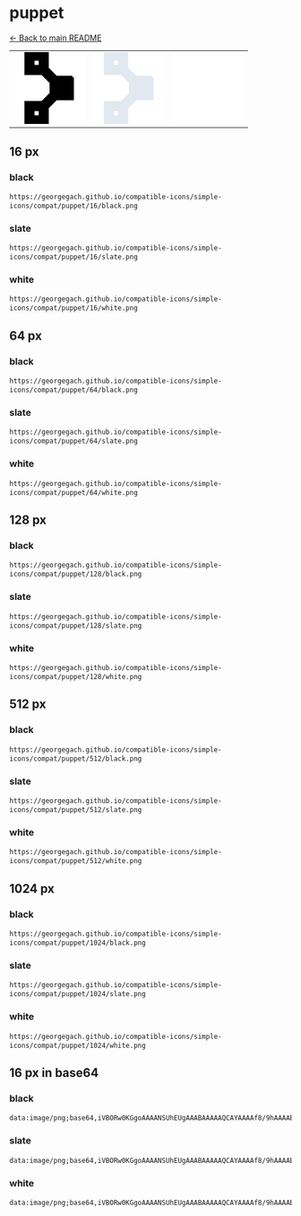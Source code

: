 # puppet

[← Back to main README](../../README.md)

<table><tr>
  <td><img src="./128/black.png" width="128" alt="puppet black icon" /></td>
  <td><img src="./128/slate.png" width="128" alt="puppet slate icon" /></td>
  <td><img src="./128/white.png" width="128" alt="puppet white icon" /></td>
</tr></table>

## 16 px

### black
```
https://georgegach.github.io/compatible-icons/simple-icons/compat/puppet/16/black.png
```

### slate
```
https://georgegach.github.io/compatible-icons/simple-icons/compat/puppet/16/slate.png
```

### white
```
https://georgegach.github.io/compatible-icons/simple-icons/compat/puppet/16/white.png
```

## 64 px

### black
```
https://georgegach.github.io/compatible-icons/simple-icons/compat/puppet/64/black.png
```

### slate
```
https://georgegach.github.io/compatible-icons/simple-icons/compat/puppet/64/slate.png
```

### white
```
https://georgegach.github.io/compatible-icons/simple-icons/compat/puppet/64/white.png
```

## 128 px

### black
```
https://georgegach.github.io/compatible-icons/simple-icons/compat/puppet/128/black.png
```

### slate
```
https://georgegach.github.io/compatible-icons/simple-icons/compat/puppet/128/slate.png
```

### white
```
https://georgegach.github.io/compatible-icons/simple-icons/compat/puppet/128/white.png
```

## 512 px

### black
```
https://georgegach.github.io/compatible-icons/simple-icons/compat/puppet/512/black.png
```

### slate
```
https://georgegach.github.io/compatible-icons/simple-icons/compat/puppet/512/slate.png
```

### white
```
https://georgegach.github.io/compatible-icons/simple-icons/compat/puppet/512/white.png
```

## 1024 px

### black
```
https://georgegach.github.io/compatible-icons/simple-icons/compat/puppet/1024/black.png
```

### slate
```
https://georgegach.github.io/compatible-icons/simple-icons/compat/puppet/1024/slate.png
```

### white
```
https://georgegach.github.io/compatible-icons/simple-icons/compat/puppet/1024/white.png
```

## 16 px in base64

### black
```
data:image/png;base64,iVBORw0KGgoAAAANSUhEUgAAABAAAAAQCAYAAAAf8/9hAAAABmJLR0QA/wD/AP+gvaeTAAAA20lEQVQ4jZ3SP0pDQRDH8U8konYPjRYiXuVdI97CMjfQ0tYmteApPIJFDmAIKiagYBFFUIvdkEX37Yo/WJgdZr47f5a1xvj6cWYq2sj4FriL9vI/gHtc1BJLgGOMor2F/b8CPjDHm9D/C45wU4L0EnsXTXJvcYYDYZhPSc45rkuVrTTEo9/bGedayOkKr6WAGqCqGuAEe6WAfmJ3DbERPtYi+nu4zcEuhUk/xPOMT0ww6KogbWFT2Pd2fKUR1tcmrxcBK02FPcN7KbkLcIjTUlKqfsY3sO55pwb4BpqALDKEM+OZAAAAAElFTkSuQmCC
```

### slate
```
data:image/png;base64,iVBORw0KGgoAAAANSUhEUgAAABAAAAAQCAYAAAAf8/9hAAAABmJLR0QA/wD/AP+gvaeTAAABK0lEQVQ4jZ2QO07DQBiEv3HMqwELwiuKw1GoKSkpuQElN4AyJ6BGyik4AhUdEiYQBFEAUfCSPRQ4JIhkEzHV7L87n/4dUSrrPJ4g7TMscdNYT+oEFI2YdW2uSv8aCo8ESNwiNScFAxuoIXwIQMFcp/OyOhVA0qfQg+ENycCTRP1D+VkIor65vn5eLmad9M+xou288JHwmqGNuAdwgYDjrc2kBRD3A2m61AN6Q/DL7K73aipNcIpJvzcF7B2gNaaDgRoby6fIL1N18F8FAdldbw9YCb356WBciZhE+MqiC98lRorO/wCY8VFk7VrkAHlRzIOWEBeVPNqu1Ra7wS/YnjFeFcxjC0iw23GuseFfgIGcGR2Xt++h8EiATQ37IBQaVjxiVpWoln5hEuAL4uJyG/dg6ngAAAAASUVORK5CYII=
```

### white
```
data:image/png;base64,iVBORw0KGgoAAAANSUhEUgAAABAAAAAQCAYAAAAf8/9hAAAABmJLR0QA/wD/AP+gvaeTAAAA6klEQVQ4jZ2STWoCQRCFvwoG426IP4sgXsVrmFu4zA106daNa8FT5AhZeABlUNGBCFkkIeBzYQ8MTFsz5EFDUV3vq+ofCJK0UFkpFXqI5DJgE+Lv/wB2wKzK6AEGwFuIm5K6dQF/wAn4AQScgT7w7kEsDyQ9A0lhbwhMgB6QAseCZ2pmK2+yHDqSdIi8ziJ2hPJ4Zkvgy6txAXXkAiS9Am2vplEovneJCbePlYW8AR+xbnNJR0n7sD4lXSStJXXqHOER6AJPoUvC7fmGZpZFvCVAri0wDfGvZ74HeAHGnqmoRiTXCQugVQW4ArNTefC8vE6LAAAAAElFTkSuQmCC
```

